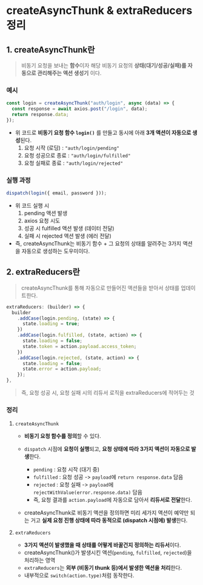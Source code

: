 # createAsyncThunk & extraReducers 정리

## 1. createAsyncThunk란

> 비동기 요청을 보내는 **함수**이자 해당 비동기 요청의 **상태(대기/성공/실패)를 자동으로 관리해주는 액션 생성기** 이다.

### 예시

```javascript
const login = createAsyncThunk("auth/login", async (data) => {
  const response = await axios.post("/login", data);
  return response.data;
});
```

- 위 코드로 **비동기 요청 함수 `login()`** 를 만들고 동시에 아래 **3개 액션이 자동으로 생성**된다.
  1. 요청 시작 (로딩) : `"auth/login/pending"`
  2. 요청 성공으로 종료 : `"auth/login/fulfilled"`
  3. 요청 실패로 종료 : `"auth/login/rejected"`

### 실행 과정

```javascript
dispatch(login({ email, password }));
```

- 위 코드 실행 시
  1.  pending 액션 발생
  2.  axios 요청 시도
  3.  성공 시 fulfilled 액션 발생 (데이터 전달)
  4.  실패 시 rejected 액션 발생 (에러 전달)
- 즉, createAsyncThunk는 비동기 함수 + 그 요청의 상태를 알려주는 3가지 액션을 자동으로 생성하는 도우미이다.

## 2. extraReducers란

> createAsyncThunk를 통해 자동으로 만들어진 액션들을 받아서 상태를 업데이트한다.

```javascript
extraReducers: (builder) => {
  builder
    .addCase(login.pending, (state) => {
      state.loading = true;
    })
    .addCase(login.fulfilled, (state, action) => {
      state.loading = false;
      state.token = action.payload.access_token;
    })
    .addCase(login.rejected, (state, action) => {
      state.loading = false;
      state.error = action.payload;
    });
},
```

> 즉, 요청 성공 시, 요청 실패 시의 리듀서 로직을 extraReducers에 적어두는 것

### 정리

1. `createAsyncThunk`

   - **비동기 요청 함수를 정의**할 수 있다.
   - `dispatch` 시점에 **요청이 실행**되고, **요청 상태에 따라 3가지 액션이 자동으로 발생**한다.

     - `pending` : 요청 시작 (대기 중)
     - `fulfilled` : 요청 성공 -> `payload`에 `return response.data` 담음
     - `rejected` : 요청 실패 -> `payload`에 `rejectWithValue(error.response.data)` 담음
     - 즉, 요청 결과를 `action.payload`에 자동으로 담아서 **리듀서로 전달**한다.

   - createAsyncThunk로 비동기 액션을 정의하면 미리 세가지 액션이 예약만 되는 거고 **실제 요청 진행 상태에 따라 동적으로 (dispatch 시점에) 발생**한다.

2. `extraReducers`
   - **3가지 액션이 발생했을 때 상태를 어떻게 바꿀건지 정의하는 리듀서**이다.
   - createAsyncThunk()가 발생시킨 액션(`pending`, `fulfilled`, `rejected`)을 처리하는 영역
   - `extraReducers`는 **외부 (비동기 thunk 등)에서 발생한 액션을 처리**한다.
   - 내부적으로 `switch(action.type)`처럼 동작한다.
